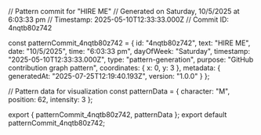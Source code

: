 // Pattern commit for "HIRE ME"
// Generated on Saturday, 10/5/2025 at 6:03:33 pm
// Timestamp: 2025-05-10T12:33:33.000Z
// Commit ID: 4nqtb80z742

const patternCommit_4nqtb80z742 = {
  id: "4nqtb80z742",
  text: "HIRE ME",
  date: "10/5/2025",
  time: "6:03:33 pm",
  dayOfWeek: "Saturday",
  timestamp: "2025-05-10T12:33:33.000Z",
  type: "pattern-generation",
  purpose: "GitHub contribution graph pattern",
  coordinates: {
    x: 0,
    y: 3
  },
  metadata: {
    generatedAt: "2025-07-25T12:19:40.193Z",
    version: "1.0.0"
  }
};

// Pattern data for visualization
const patternData = {
  character: "M",
  position: 62,
  intensity: 3
};

export { patternCommit_4nqtb80z742, patternData };
export default patternCommit_4nqtb80z742;
